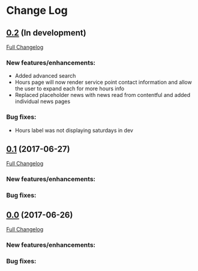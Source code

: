 # Change Log

## [0.2](https://github.com/ndlib/usurper/tree/master) (In development)
[Full Changelog](https://github.com/ndlib/usurper/compare/v0.1.0...master)

### New features/enhancements:
- Added advanced search
- Hours page will now render service point contact information and allow the user to expand each for more hours info
- Replaced placeholder news with news read from contentful and added individual news pages

### Bug fixes:
- Hours label was not displaying saturdays in dev


## [0.1](https://github.com/ndlib/usurper/tree/v0.1.0) (2017-06-27)
[Full Changelog](https://github.com/ndlib/usurper/compare/v0.0.0...v0.1.0)

### New features/enhancements:


### Bug fixes:



## [0.0](https://github.com/ndlib/usurper/tree/v0.0.0) (2017-06-26)
[Full Changelog](https://github.com/ndlib/usurper/compare/ecc77f4fe48fb2de13cc797831ea04c60664441f...v0.0.0)

### New features/enhancements:


### Bug fixes: ###

